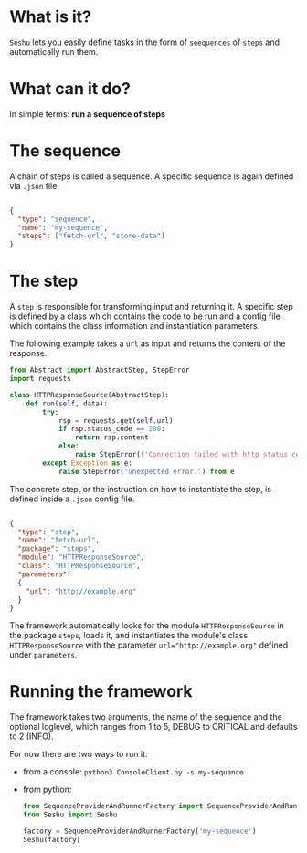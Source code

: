 # What is it?

`Seshu` lets you easily define tasks in the form of `seequences` of `steps` and automatically run them.


# What can it do?

In simple terms: **run a sequence of steps**


# The sequence

A chain of steps is called a sequence. A specific sequence is again defined via `.json` file.

``` json

{
  "type": "sequence",
  "name": "my-sequence",
  "steps": ["fetch-url", "store-data"]
}

```

# The step

A `step` is responsible for transforming input and returning it. A specific step is defined by a class which contains the code to be run and a config file which contains the class information and instantiation parameters.

The following example takes a `url` as input and returns the content of the response.

``` python
from Abstract import AbstractStep, StepError
import requests

class HTTPResponseSource(AbstractStep):
    def run(self, data):
        try:
            rsp = requests.get(self.url)
            if rsp.status_code == 200:
                return rsp.content
            else:
                raise StepError(f'Connection failed with http status code {rsp.status_code}')
        except Exception as e:
            raise StepError('unexpected error.') from e
```

The concrete step, or the instruction on how to instantiate the step, is defined inside a `.json` config file.

``` json

{
  "type": "step",
  "name": "fetch-url",
  "package": "steps",
  "module": "HTTPResponseSource",
  "class": "HTTPResponseSource",
  "parameters":
  {
    "url": "http://example.org"
  }
}

```

The framework automatically looks for the module `HTTPResponseSource` in the package `steps`, loads it, and instantiates the module's class `HTTPResponseSource` with the parameter `url="http://example.org"` defined under `parameters`.


# Running the framework

The framework takes two arguments, the name of the sequence and the optional loglevel, which ranges from 1 to 5, DEBUG to CRITICAL and defaults to 2 (INFO).

For now there are two ways to run it:

* from a console:
  `python3 ConsoleClient.py -s my-sequence`

* from python:
  ``` python
  from SequenceProviderAndRunnerFactory import SequenceProviderAndRunnerFactory
  from Seshu import Seshu

  factory = SequenceProviderAndRunnerFactory('my-sequence')
  Seshu(factory)  

  ```
